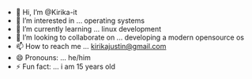 - 👋 Hi, I’m @Kirika-it
- 👀 I’m interested in ... operating systems
- 🌱 I’m currently learning ... linux development
- 💞️ I’m looking to collaborate on ... developing a modern opensource os
- 📫 How to reach me ... kirikajustin@gmail.com
- 😄 Pronouns: ... he/him
- ⚡ Fun fact: ... i am 15 years old

<!---
Kirika-it/Kirika-it is a ✨ special ✨ repository because its `README.md` (this file) appears on your GitHub profile.
You can click the Preview link to take a look at your changes.
--->
